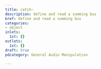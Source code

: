 ```yaml
---
title: catch~
description: define and read a summing bus
bref: define and read a summing bus
categories:
- object
inlets:
  1st: {}
outlets:
  1st: {}
draft: true
pdcategory: General Audio Manipulation

---
```


